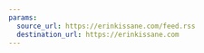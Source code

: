 ```yaml
---
params:
  source_url: https://erinkissane.com/feed.rss
  destination_url: https://erinkissane.com
---
```

